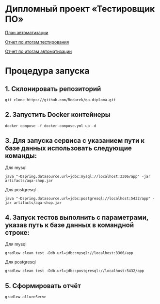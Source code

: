# Дипломный проект «Тестировщик ПО»

[План автоматизации](https://github.com/Redarek/qa-diploma/blob/master/docs/Plan.md)

[Отчет по итогам тестирования](https://github.com/Redarek/qa-diploma/blob/master/docs/Report.md)

[Отчет по итогам автоматизации](https://github.com/Redarek/qa-diploma/blob/master/docs/Summary.md)

# Процедура запуска

## 1. Склонировать репозиторий 
```
git clone https://github.com/Redarek/qa-diploma.git
```
## 2. Запустить Docker контейнеры
```
docker compose -f docker-compose.yml up -d
```
## 3. Для запуска сервиса с указанием пути к базе данных использовать следующие команды:
Для mysql
```
java "-Dspring.datasource.url=jdbc:mysql://localhost:3306/app" -jar artifacts/aqa-shop.jar
```
Для postgresql
```
java "-Dspring.datasource.url=jdbc:postgresql://localhost:5432/app" -jar artifacts/aqa-shop.jar
```
## 4. Запуск тестов выполнить с параметрами, указав путь к базе данных в командной строке:
Для mysql
```
gradlew clean test -Ddb.url=jdbc:mysql://localhost:3306/app
```
Для postgresql
```
gradlew clean test -Ddb.url=jdbc:postgresql://localhost:5432/app
```

## 5. Сформировать отчёт
```
gradlew allureServe
```
